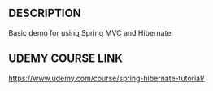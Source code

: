 ## DESCRIPTION
Basic demo for using Spring MVC and Hibernate

## UDEMY COURSE LINK
https://www.udemy.com/course/spring-hibernate-tutorial/

